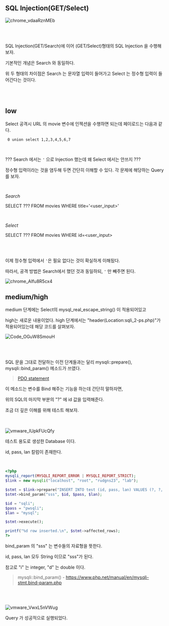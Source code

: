 ## SQL Injection(GET/Select)

![chrome_vdaaRznMEb](https://user-images.githubusercontent.com/79683414/135188493-f4b39626-71e0-4272-a921-26f875c3128b.png)

<br><br>

SQL Injection(GET/Search)에 이어 (GET/Select)형태의 SQL Injection 을 수행해보자.

기본적인 개념은 Search 와 동일하다.

위 두 형태의 차이점은 Search 는 문자열 입력이 들어가고 Select 는 정수형 입력이 들어간다는 것이다.

<br><br>

## low

Select 공격시 URL 의 movie 변수에 인젝션을 수행하면 되는데 페이로드는 다음과 같다.

` 0 union select 1,2,3,4,5,6,7`

<br>

??? Search 에서는 `'` 으로 Injection 했는데 왜 Select 에서는 안쓰지 ???

정수형 입력이라는 것을 염두해 두면 간단히 이해할 수 있다. 각 문제에 해당하는 Query를 보자.

<br>

_Search_

SELECT ??? FROM movies WHERE title='<user_input>'

<br>

_Select_

SELECT ??? FROM movies WHERE id=<user_input>

<br><br>

이제 정수형 입력에서 `'`은 필요 없다는 것이 확실하게 이해됬다.

따라서, 공격 방법은 Search에서 했던 것과 동일하되, `'` 만 빼주면 된다.

![chrome_AIfu8R5cx4](https://user-images.githubusercontent.com/79683414/135192139-b1be173f-1e04-4cb7-9109-64b08a08c329.png)

## medium/high

medium 단계에는 Select의 mysql_real_escape_string() 이 적용되어있고

high는 새로운 내용이었다. high 단계에서는 "header(Location:sqli_2-ps.php)"가 적용되어있는데 해당 코드를 살펴보자.

![Code_OGuW8SmouH](https://user-images.githubusercontent.com/79683414/135407581-d4fb198b-b5c3-4f9a-9e99-4a2c7cbbb8a5.png)

<br><br>

SQL 문을 그대로 전달하는 이전 단계들과는 달리 mysqli::prepare(), mysqli::bind_param() 메소드가 쓰였다.

>[PDO statement](https://www.php.net/manual/en/class.pdostatement.php)

이 메소드는 변수를 Bind 해주는 기능을 하는데 간단히 말하자면,

위의 SQL의 마지막 부분의 "?" 에 id 값을 입력해준다.

조금 더 깊은 이해를 위해 테스트 해보자.

<br><br>![vmware_IUpkFUcQfy](https://user-images.githubusercontent.com/79683414/135410185-45003111-b16d-4936-8c49-193c64f18087.png)

테스트 용도로 생성한 Database 이다.

id, pass, lan 칼럼이 존재한다.

<br>

```php
<?php
mysqli_report(MYSQLI_REPORT_ERROR | MYSQLI_REPORT_STRICT);
$link = new mysqli("localhost", "root", "rudgns23", "lab");

$stmt = $link->prepare("INSERT INTO test (id, pass, lan) VALUES (?, ?, ?)");
$stmt->bind_param("sss", $id, $pass, $lan);

$id = "sqli";
$pass = "pwsqli";
$lan = "mysql";  

$stmt->execute();

printf("%d row inserted.\n", $stmt->affected_rows);
?>
```

bind_param 의 "sss" 는 변수들의 자료형을 뜻한다. 

id, pass, lan 모두 String 이므로 "sss"가 된다.

참고로 "i" 는 integer, "d" 는 double 이다.

> mysqli::bind_param() - https://www.php.net/manual/en/mysqli-stmt.bind-param.php

<br><br>

![vmware_VwxL5nVWug](https://user-images.githubusercontent.com/79683414/135415779-eb5cf6a1-83da-4937-886a-9f5e79943378.png)

Query 가 성공적으로 실행되었다.

